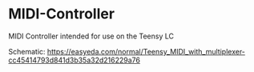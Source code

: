 # MIDI-Controller
MIDI Controller intended for use on the Teensy LC

Schematic: https://easyeda.com/normal/Teensy_MIDI_with_multiplexer-cc45414793d841d3b35a32d216229a76

